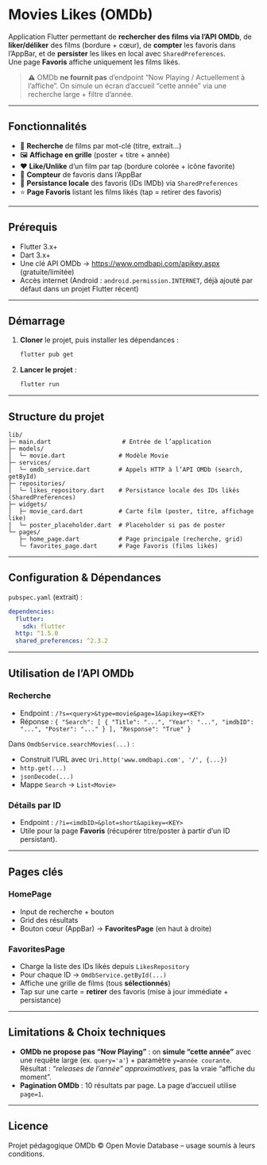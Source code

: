 # Movies Likes (OMDb)

Application Flutter permettant de **rechercher des films via l’API OMDb**, de **liker/déliker** des films (bordure + cœur), de **compter** les favoris dans l’AppBar, et de **persister** les likes en local avec `SharedPreferences`.  
Une page **Favoris** affiche uniquement les films likés.

> ⚠️ OMDb **ne fournit pas** d’endpoint “Now Playing / Actuellement à l’affiche”. On simule un écran d’accueil “cette année” via une recherche large + filtre d’année.

---

## Fonctionnalités

- 🔎 **Recherche** de films par mot-clé (titre, extrait…)
- 🖼️ **Affichage en grille** (poster + titre + année)
- ❤️ **Like/Unlike** d’un film par tap (bordure colorée + icône favorite)
- 🔢 **Compteur** de favoris dans l’AppBar
- 💾 **Persistance locale** des favoris (IDs IMDb) via `SharedPreferences`
- ⭐ **Page Favoris** listant les films likés (tap = retirer des favoris)

---

## Prérequis

- Flutter 3.x+
- Dart 3.x+
- Une clé API OMDb → https://www.omdbapi.com/apikey.aspx (gratuite/limitée)
- Accès internet (Android : `android.permission.INTERNET`, déjà ajouté par défaut dans un projet Flutter récent)

---

## Démarrage

1. **Cloner** le projet, puis installer les dépendances :
   ```bash
   flutter pub get
   ```

2. **Lancer le projet** :
    ```bash
    flutter run 
    ```


---

## Structure du projet

```
lib/
├─ main.dart                    # Entrée de l’application
├─ models/
│  └─ movie.dart               # Modèle Movie
├─ services/
│  └─ omdb_service.dart        # Appels HTTP à l’API OMDb (search, getById)
├─ repositories/
│  └─ likes_repository.dart    # Persistance locale des IDs likés (SharedPreferences)
├─ widgets/
│  ├─ movie_card.dart          # Carte film (poster, titre, affichage like)
│  └─ poster_placeholder.dart  # Placeholder si pas de poster
└─ pages/
   ├─ home_page.dart           # Page principale (recherche, grid)
   └─ favorites_page.dart      # Page Favoris (films likés)
```

---

## Configuration & Dépendances

`pubspec.yaml` (extrait) :
```yaml
dependencies:
  flutter:
    sdk: flutter
  http: ^1.5.0
  shared_preferences: ^2.3.2
```

---

## Utilisation de l’API OMDb

### Recherche
- Endpoint : `/?s=<query>&type=movie&page=1&apikey=<KEY>`
- Réponse : `{ "Search": [ { "Title": "...", "Year": "...", "imdbID": "...", "Poster": "..." } ], "Response": "True" }`

Dans `OmdbService.searchMovies(...)` :
- Construit l’URL avec `Uri.http('www.omdbapi.com', '/', {...})`
- `http.get(...)`
- `jsonDecode(...)`
- Mappe `Search` → `List<Movie>`

### Détails par ID
- Endpoint : `/?i=<imdbID>&plot=short&apikey=<KEY>`
- Utile pour la page **Favoris** (récupérer titre/poster à partir d’un ID persistant).

---

## Pages clés

### HomePage
- Input de recherche + bouton
- Grid des résultats
- Bouton cœur (AppBar) → **FavoritesPage** (en haut à droite)

### FavoritesPage
- Charge la liste des IDs likés depuis `LikesRepository`
- Pour chaque ID → `OmdbService.getById(...)`
- Affiche une grille de films (tous **sélectionnés**)
- Tap sur une carte = **retirer** des favoris (mise à jour immédiate + persistance)

---

## Limitations & Choix techniques

- **OMDb ne propose pas “Now Playing”** : on **simule “cette année”** avec une requête large (ex. `query='a'`) + paramètre `y=année courante`. Résultat : *“releases de l’année” approximatives*, pas la vraie “affiche du moment”.
- **Pagination OMDb** : 10 résultats par page. La page d’accueil utilise `page=1`.

---


## Licence

Projet pédagogique
OMDb © Open Movie Database – usage soumis à leurs conditions.
